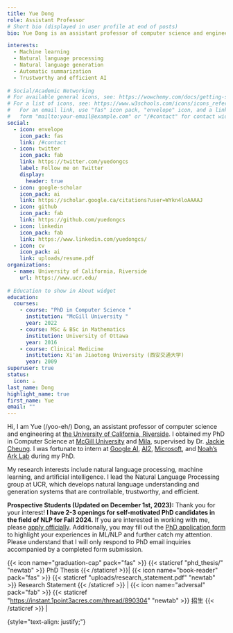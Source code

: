 ```yaml
---
title: Yue Dong
role: Assistant Professor
# Short bio (displayed in user profile at end of posts)
bio: Yue Dong is an assistant professor of computer science and engineering at the University of California Riverside. Her research interests include natural language processing, machine learning, and artificial intelligence. She leads the Natural Language Processing group, which develops natural language understanding and generation systems that are controllable, trustworthy, and efficient. 

interests:
  - Machine learning
  - Natural language processing
  - Natural language generation
  - Automatic summarization
  - Trustworthy and efficient AI
 
# Social/Academic Networking
# For available general icons, see: https://wowchemy.com/docs/getting-started/page-builder/#icons
# For a list of icons, see: https://www.w3schools.com/icons/icons_reference.asp
#   For an email link, use "fas" icon pack, "envelope" icon, and a link in the
#   form "mailto:your-email@example.com" or "/#contact" for contact widget.
social:
  - icon: envelope
    icon_pack: fas
    link: /#contact
  - icon: twitter
    icon_pack: fab
    link: https://twitter.com/yuedongcs
    label: Follow me on Twitter
    display:
      header: true
  - icon: google-scholar
    icon_pack: ai
    link: https://scholar.google.ca/citations?user=WYkn4loAAAAJ
  - icon: github
    icon_pack: fab
    link: https://github.com/yuedongcs
  - icon: linkedin
    icon_pack: fab
    link: https://www.linkedin.com/yuedongcs/
  - icon: cv
    icon_pack: ai
    link: uploads/resume.pdf
organizations:
  - name: University of California, Riverside
    url: https://www.ucr.edu/
    
# Education to show in About widget
education:
  courses:
    - course: "PhD in Computer Science "
      institution: "McGill University "
      year: 2022
    - course: MSc & BSc in Mathematics
      institution: University of Ottawa
      year: 2016
    - course: Clinical Medicine
      institution: Xi'an Jiaotong University (西安交通大学)
      year: 2009
superuser: true
status:
  icon: ☕️
last_name: Dong
highlight_name: true
first_name: Yue
email: ""
---
```

Hi, I am Yue (/yoo-eh/) Dong, an assistant professor of computer science and engineering at [the University of California, Riverside](https://www1.cs.ucr.edu/). I obtained my PhD in Computer Science at [McGill University](http://cs.mcgill.ca) and [Mila](https://mila.quebec), supervised by Dr. [Jackie Cheung](https://www.cs.mcgill.ca/~jcheung/). I was fortunate to intern at [Google AI](https://ai.google/), [AI2](https://allenai.org/), [Microsoft](https://www.microsoft.com/en-us/research/), and [Noah’s Ark Lab](http://dev3.noahlab.com.hk/) during my PhD.

My research interests include natural language processing, machine learning, and artificial intelligence. I lead the Natural Language Processing group at UCR, which develops natural language understanding and generation systems that are controllable, trustworthy, and efficient. 

**Prospective Students (Updated on December 1st, 2023):** Thank you for your interest! **I have 2-3 openings for self-motivated PhD candidates in the field of NLP for Fall 2024.** If you are interested in working with me, please [apply officially](https://www1.cs.ucr.edu/graduate/admissions/overview). Additionally, you may fill out the [PhD application form](https://forms.gle/5pfWnBfMmaYLUUCs5) to highlight your experiences in ML/NLP and further catch my attention. Please understand that I will only respond to PhD email inquiries accompanied by a completed form submission.

<!--
I cannot advise more master's students at UCR in 24. Due to the high volume of requests, I won't be able to respond to further emails on this matter. -->

 {{< icon name="graduation-cap" pack="fas" >}} {{< staticref "phd_thesis/" "newtab" >}} PhD Thesis {{< /staticref >}}|
 {{< icon name="book-reader" pack="fas" >}} {{< staticref "uploads/research_statement.pdf" "newtab" >}} Research Statement {{< /staticref >}} |
{{< icon name="adversal" pack="fab" >}} {{< staticref "https://instant.1point3acres.com/thread/890304" "newtab" >}} 招生 {{< /staticref >}} |

{style="text-align: justify;"}

